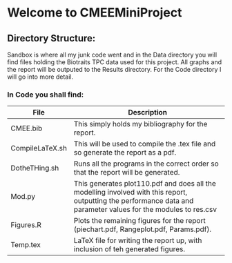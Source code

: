 # Welcome to CMEEMiniProject

## Directory Structure:

Sandbox is where all my junk code went and in the Data directory you will find files holding the Biotraits TPC data used for this project. All graphs and the report will be outputed to the Results directory.
For the Code directory I will go into more detail.

### In Code you shall find:
 
 File       | Description
 ------------- | -------------
 CMEE.bib | This simply holds my bibliography for the report.
 CompileLaTeX.sh | This will be used to compile the .tex file and so generate the report as a pdf.
 DotheTHing.sh | Runs all the programs in the correct order so that the report will be generated.
 Mod.py | This generates plot110.pdf and does all the modelling involved with this report, outputting the performance data and parameter values for the modules to res.csv
 Figures.R | Plots the remaining figures for the report (piechart.pdf, Rangeplot.pdf, Params.pdf).
 Temp.tex | LaTeX file for writing the report up, with inclusion of teh generated figures.
